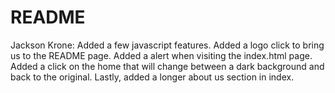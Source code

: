 # README


Jackson Krone: Added a few javascript features. Added a logo click to bring us to the README page. Added a alert when visiting the index.html page.
Added a click on the home that will change between a dark background and back to the original. Lastly, added a longer about us section in index.

